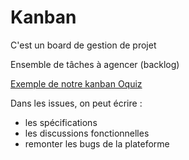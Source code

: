 # Kanban

C'est un board de gestion de projet

Ensemble de tâches à agencer (backlog)

[Exemple de notre kanban Oquiz](https://github.com/orgs/O-clock-Onigiri/projects/12/views/1) 

Dans les issues, on peut écrire : 
- les spécifications
- les discussions fonctionnelles
- remonter les bugs de la plateforme